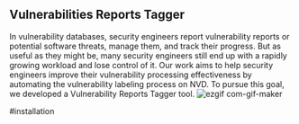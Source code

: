 ## Vulnerabilities Reports Tagger
In vulnerability databases, security engineers report vulnerability reports or potential software threats, manage them, and track their progress. But as useful as they might be, many security engineers still end up with a rapidly growing workload and lose control of it. Our work aims to help security engineers improve their vulnerability processing effectiveness by automating the vulnerability labeling process on NVD. To pursue this goal, we developed a Vulnerability Reports Tagger tool. 
![ezgif com-gif-maker](https://user-images.githubusercontent.com/60845044/202489111-10b71763-2d87-4519-a7b3-de210be38d74.gif)

#installation
